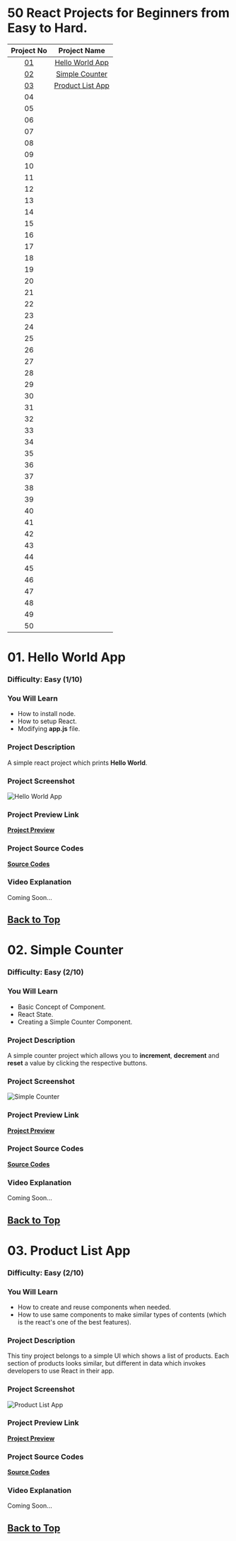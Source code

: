 # 50 React Projects for Beginners from Easy to Hard.

| **Project No** | **Project Name**  |
|:-------:|:------------:|
|    [01](#01-hello-world-app)    | [Hello World App](#01-hello-world-app) |
|    [02](#02-simple-counter)    |   [Simple Counter](#02-simple-counter)           |
|    [03](#03-product-list-app)    |  [Product List App](#03-product-list-app)            |
|    04    |              |
|    05    |              |
|    06    |              |
|    07    |              |
|    08    |              |
|    09    |              |
|    10   |              |
|    11   |              |
|    12   |              |
|    13   |              |
|    14   |              |
|    15   |              |
|    16   |              |
|    17   |              |
|    18   |              |
|    19   |              |
|    20   |              |
|    21   |              |
|    22   |              |
|    23   |              |
|    24   |              |
|    25   |              |
|    26   |              |
|    27   |              |
|    28   |              |
|    29   |              |
|    30   |              |
|    31   |              |
|    32   |              |
|    33   |              |
|    34   |              |
|    35   |              |
|    36   |              |
|    37   |              |
|    38   |              |
|    39   |              |
|    40   |              |
|    41   |              |
|    42   |              |
|    43   |              |
|    44   |              |
|    45   |              |
|    46   |              |
|    47   |              |
|    48   |              |
|    49   |              |
|    50   |              |


# 01. Hello World App
### Difficulty: Easy (1/10)
### You Will Learn
- How to install node.
- How to setup React.
- Modifying **app.js** file.

### Project Description
A simple react project which prints **Hello World**.

### Project Screenshot
![Hello World App](./01-hello-world-app/images/hello-world.png)

### Project Preview Link 
**[Project Preview](https://csb-rwcjfk.vercel.app/)**

### Project Source Codes
**[Source Codes](01-hello-world-app/)**

### Video Explanation
Coming Soon...

## [Back to Top](#50-react-projects-for-beginners-from-easy-to-hard)

# 02. Simple Counter
### Difficulty: Easy (2/10)
### You Will Learn
- Basic Concept of Component.
- React State.
- Creating a Simple Counter Component.

### Project Description
A simple counter project which allows you to **increment**, **decrement** and **reset** a value by clicking the respective buttons.

### Project Screenshot
![Simple Counter](./02-simple-counter/images/simple-counter.png)

### Project Preview Link 
**[Project Preview](https://csb-iwjv8e.vercel.app/)**

### Project Source Codes
**[Source Codes](./02-simple-counter/)**

### Video Explanation
Coming Soon...

## [Back to Top](#50-react-projects-for-beginners-from-easy-to-hard)

# 03. Product List App
### Difficulty: Easy (2/10)
### You Will Learn
- How to create and reuse components when needed.
- How to use same components to make similar types of contents (which is the react's one of the best features).

### Project Description
This tiny project belongs to a simple UI which shows a list of products. Each section of products looks similar, but different in data which invokes developers to use React in their app.

### Project Screenshot
![Product List App](./03-product-list-app/images/drone.png)

### Project Preview Link 
**[Project Preview](https://csb-y4dfon.vercel.app/)**

### Project Source Codes
**[Source Codes](./03-product-list-app/)**

### Video Explanation
Coming Soon...

## [Back to Top](#50-react-projects-for-beginners-from-easy-to-hard)
